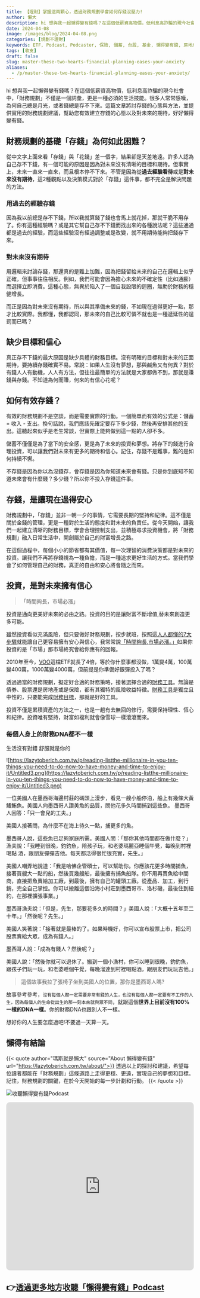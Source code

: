 ```yaml
---
title: 【理財】掌握這兩顆心，透過財務規劃學會如何存錢沒壓力!
author: 懶大
description: hi 想與我一起懶得變有錢嗎？在這個低薪資高物價，低利息高詐騙的現今社會中，「財務規劃」不僅是一個詞彙，更是一種必須的生活技能。很多人常常感嘆，為何自己總是月光，或者錢總是存不下來。這篇文章將討存錢的心態與方法，並提供實用的財務規劃建議，幫助您有效建立存錢的心態以及對未來的期待，好好懶得變有錢。
date: 2024-04-08
image: /images/blog/2024-04-08.png
categories: [規劃不理財]
keywords: ETF, Podcast, Podcaster, 保險, 儲蓄, 台股, 基金, 懶得變有錢, 房地產, 投資, 投資理財, 支出, 收入, 理財, 理財規劃, 瑪斯理財兩三事, 稅務, 總體經濟, 美股, 職涯心得, 股利收入, 複委託, 記帳, 讀書心得, 財務規劃, 財商, 貸款, 資產配置, 退休規劃, 開源節流
tags: [收支]
draft: false
slug: master-these-two-hearts-financial-planning-eases-your-anxiety
aliases:
  - /p/master-these-two-hearts-financial-planning-eases-your-anxiety/
---
```

hi 想與我一起懶得變有錢嗎？在這個低薪資高物價，低利息高詐騙的現今社會中，「財務規劃」不僅是一個詞彙，更是一種必須的生活技能。很多人常常感嘆，為何自己總是月光，或者錢總是存不下來。這篇文章將討存錢的心態與方法，並提供實用的財務規劃建議，幫助您有效建立存錢的心態以及對未來的期待，好好懶得變有錢。

## 財務規劃的基礎「存錢」為何如此困難？

從中文字上面來看「存錢」與「花錢」差一個字，結果卻是天差地遠。許多人認為自己存不下錢，有一個可能的原因是因為對未來沒有清晰的目標和期待。但事實上，未來一直來一直來，而且根本停不下來。不管是因為從**過去經驗看待**或是**對未來沒有期待**，這2種觀點以及決策模式對於「存錢」這件事，都不完全是解決問題的方法。

### 用過去的經驗存錢

因為我以前總是存不下錢，所以我就算錢了錢也會馬上就花掉，那就干脆不用存了。你有這種經驗嗎？或是其它幫自己存不下錢而找出來的各種說法呢？這些通通都是過去的經驗，而這些經驗沒有經過調整或是改變，就不用期待能夠把錢存下來。

### 對未來沒有期待

用邏輯來討論存錢，那還真的是難上加難，因為把錢留給未來的自己在邏輯上似乎正確，但事事往往相反。例如，我們可能會因為擔心未來的不確定性（比如通膨）而選擇立即消費。這種心態，無異於陷入了一個自我設限的迴圈，無助於財務的穩健增長。

而正是因為對未來沒有期待，所以與其準備未來的錢，不如現在過得更好一點，那才比較實際。我都懂，我都認同，那未來的自己比較可憐不就也是一種遞延性的逞罰而已嗎？

## 缺少目標和信心

真正存不下錢的最大原因是缺少具體的財務目標。沒有明確的目標和對未來的正面期待，要持續存錢確實不易。常說：如果人生沒有夢想，那與鹹魚又有何異？對於有錢人人有動機，人人有方法，但往往最簡單的方法就是大家都做不到，那就是賺錢與存錢。不知道為何而賺，何來的有信心花呢？

## 如何有效存錢？

有效的財務規劃不是空談，而是需要實際的行動。一個簡單而有效的公式是：儲蓄 = 收入 - 支出。換句話說，我們應該先確定要存下多少錢，然後再安排其他的支出。這聽起來似乎是老生常談，但實際上能夠做到這一點的人卻不多。

儲蓄不僅僅是為了當下的安全感，更是為了未來的投資和夢想。將存下的錢進行合理投資，可以讓我們對未來有更多的期待和信心。記住，存錢不是難事，難的是如何持續不懈。

不存錢是因為你以為沒錢存，會存錢是因為你知道未來會有錢。只是你到底知不知道未來會有什麼錢？多少錢？所以你不投入存錢這件事。

## 存錢，是讓現在過得安心

財務規劃中，「存錢」並非一朝一夕的事情，它需要長期的堅持和紀律。這不僅是關於金錢的管理，更是一種對於生活的態度和對未來的負責任。從今天開始，讓我們一起建立清晰的財務目標，學會合理控制支出，並積極尋求投資機會，將「財務規劃」融入日常生活中，開創屬於自己的財富增長之路。

在這個過程中，每個小小的節省都有其價值，每一次理智的消費決策都是對未來的投資。讓我們不再將存錢視為一種負擔，而是一種追求更好生活的方式。當我們學會了如何管理自己的財務，真正的自由和安心將會隨之而來。

## 投資，是對未來擁有信心

>「時間夠長，市場必漲」

投資是通向更美好未來的必由之路。投資的目的是讓財富不斷增值,替未來創造更多可能。

雖然投資看似充滿風險，但只要做好財務規劃，按步就班，按照這[人人都懂的7大步驟](https://lazytoberich.com.tw/p/financial-planning7-things-to-consider-for-beginners/)就能讓自己更容易擁有安心與信心，我常常說[「時間夠長,市場必漲。」](https://lazytoberich.com.tw/p/investing-affordable-vs-luxury-etf-comparison/)如果你投資的是「市場」那市場終究會給你應有的回報。

2010年至今，[VOO](https://lazytoberich.com.tw/p/investing-affordable-vs-luxury-etf-comparison/)這檔ETF就長了4倍，等於你什麼事都沒做，1萬變4萬，100萬變400萬，1000萬變4000萬，但前提是你準備好銀彈投入了嗎？

透過適當的財務規劃，擬定好合適的財務策略，接著選擇合適的[財務工具](https://lazytoberich.com.tw/categories/%E9%87%91%E8%9E%8D%E4%B8%8D%E5%8F%AA%E9%8C%A2/)。無論是債券、股票還是房地產或是保險，都有其獨特的風險收益特徵。[財務工具](https://lazytoberich.com.tw/categories/%E9%87%91%E8%9E%8D%E4%B8%8D%E5%8F%AA%E9%8C%A2/)是獨立且中性的，只要能完成[財務目標](https://lazytoberich.com.tw/search/?keyword=%E8%B2%A1%E5%8B%99%E7%9B%AE%E6%A8%99)，那就是好的工具。

投資不僅是累積資產的方法之一，也是一趟有去無回的修行，需要保持理性、恆心和紀律。投資唯有堅持，財富如複利就會像雪球一樣滾滾而來。

### 每個人身上的財務DNA都不一樣

生活沒有對錯 舒服就是你的

![https://lazytoberich.com.tw/p/reading-listthe-millionaire-in-you-ten-things-you-need-to-do-now-to-have-money-and-time-to-enjoy-it/Untitled3.png](https://lazytoberich.com.tw/p/reading-listthe-millionaire-in-you-ten-things-you-need-to-do-now-to-have-money-and-time-to-enjoy-it/Untitled3.png)

一位美國人在墨西哥海邊村莊的碼頭上漫步，看見一艘小船停泊，船上有幾條大黃鰭鮪魚。美國人向墨西哥人讚美魚的品質，問他花多久時間捕到這些魚。 墨西哥人回答：「只一會兒的工夫。」

美國人接著問，為什麼不在海上待久一點，捕更多的魚。

墨西哥人說，這些魚已足夠家庭所需。美國人問：「那你其他時間都在做什麼？」漁夫說：「我睡到很晚，釣釣魚，陪孩子玩，和老婆瑪麗亞睡個午覺，每晚到村裡喝點 酒，跟朋友彈彈吉他。每天都活得很忙很充實，先生。」

美國人嘲弄地說道：「我是哈佛企管碩士，可以幫助你。你應該花更多時間捕魚，接著買艘大一點的船，然後買幾艘船，最後擁有捕魚船隊。你不用再賣魚給中間商，直接把魚賣給加工廠，到最後，擁有自己的罐頭工廠。從產品、加工，到行銷，完全自己掌控。你可以搬離這個沿海小村莊到墨西哥市、洛杉磯，最後住到紐約，在那裡擴張事業。」

墨西哥漁夫說：「但是，先生，那要花多久的時間？」美國人說：「大概十五年至二十年。」「然後呢？先生。」

美國人笑著說：「接著就是最棒的了。如果時機好，你可以宣布股票上市，把公司股票賣給大眾，成為有錢人。」

墨西哥人說：「成為有錢人？然後呢？」

美國人說：「然後你就可以退休了。搬到一個小漁村，你可以睡到很晚，釣釣魚，跟孩子們玩一玩，和老婆睡個午覺，每晚溜達到村裡喝點酒，跟朋友們玩玩吉他。」

> 這個故事我拉了張椅子坐到美國人的位置，那你是墨西哥人嗎?
> 

故事參考參考，`沒有每個人都一定需要非常有錢的人生，也沒有每個人都一定要有不工作的人生，因為每個人的生命從出生的那一刻本來就與眾不同`，就跟這個**世界上目前沒有100%一樣的DNA一樣**。你的財務DNA也跟別人不一樣。

想好你的人生要怎麼過吧!不要過一天算一天。

## 懶得有結論


{{< quote author="瑪斯就是懶大" source="About 懶得變有錢" url="https://lazytoberich.com.tw/about/">}}
透過以上的探討和建議，希望每位讀者都能在「財務規劃」這條道路上走得更穩、更遠，實現自己的夢想和目標。記住，財務規劃的關鍵，在於今天開始的每一步計劃和行動。
{{< /quote >}}


![收聽懶得變有錢Podcast](/images/blog/lazytoberich.svg)


<iframe id="embedPlayer" src="https://embed.podcasts.apple.com/us/podcast/%E6%87%B6%E5%BE%97%E8%AE%8A%E6%9C%89%E9%8C%A2/id1707756115?itsct=podcast_box_player&amp;itscg=30200&amp;ls=1&amp;theme=auto" height="450px" frameborder="0" sandbox="allow-forms allow-popups allow-same-origin allow-scripts allow-top-navigation-by-user-activation" allow="autoplay *; encrypted-media *; clipboard-write" style="width: 100%; max-width: 660px; overflow: hidden; border-radius: 10px; transform: translateZ(0px); animation: 2s ease 0s 6 normal none running loading-indicator; background-color: rgb(228, 228, 228);"></iframe>


## 👉[透過更多地方收聽「懶得變有錢」Podcast](https://solink.soundon.fm/lazytoberich)

